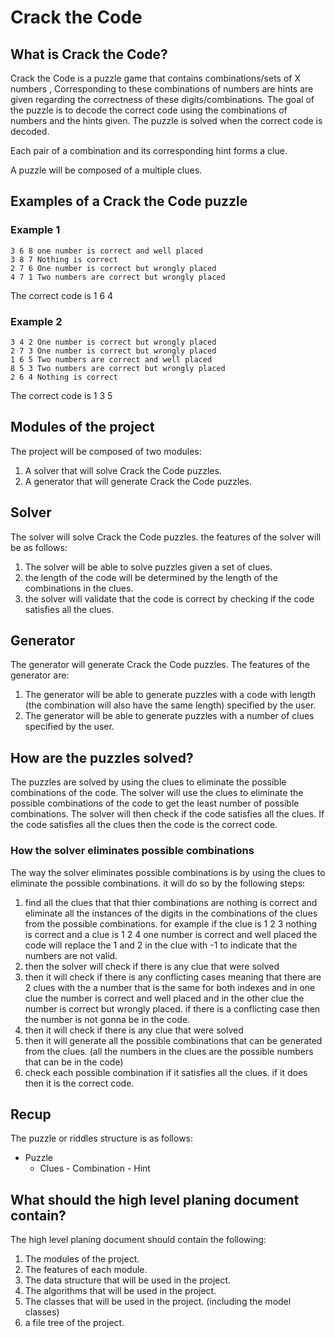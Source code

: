 <!-- this file will be used to create a high level planing document for a project using ChatGPT. 
The project will be able to generate Crack the Code puzzles. 
The project will also be have a Solver that can solve Crack the Code puzzles.
-->

# Crack the Code

## What is Crack the Code?

Crack the Code is a puzzle game that contains combinations/sets of X numbers , Corresponding to these combinations of numbers are hints are given regarding the correctness of these digits/combinations. The goal of the puzzle is to decode the correct code using the combinations of numbers and the hints given. The puzzle is solved when the correct code is decoded.

Each pair of a combination and its corresponding hint forms a clue.

A puzzle will be composed of a multiple clues.

## Examples of a Crack the Code puzzle

### Example 1

```
3 6 8 one number is correct and well placed 
3 8 7 Nothing is correct
2 7 6 One number is correct but wrongly placed
4 7 1 Two numbers are correct but wrongly placed
```

The correct code is 1 6 4

### Example 2

```
3 4 2 One number is correct but wrongly placed
2 7 3 One number is correct but wrongly placed
1 6 5 Two numbers are correct and well placed
8 5 3 Two numbers are correct but wrongly placed
2 6 4 Nothing is correct
```

The correct code is 1 3 5


## Modules of the project

The project will be composed of two modules:

1. A solver that will solve Crack the Code puzzles.
2. A generator that will generate Crack the Code puzzles.

## Solver

The solver will solve Crack the Code puzzles.
the features of the solver will be as follows:

1. The solver will be able to solve puzzles given a set of clues.
2. the length of the code will be determined by the length of the combinations in the clues.
3. the solver will validate that the code is correct by checking if the code satisfies all the clues.

## Generator

The generator will generate Crack the Code puzzles.
The features of the generator are:

1. The generator will be able to generate puzzles with a code with length (the combination will also have the same length) specified by the user.
2. The generator will be able to generate puzzles with a number of clues specified by the user.

## How are the puzzles solved?

The puzzles are solved by using the clues to eliminate the possible combinations of the code. The solver will use the clues to eliminate the possible combinations of the code to get the least number of possible combinations. The solver will then check if the code satisfies all the clues. If the code satisfies all the clues then the code is the correct code.

### How the solver eliminates possible combinations

The way the solver eliminates possible combinations is by using the clues to eliminate the possible combinations. it will do so by the following steps:

1. find all the clues that that thier combinations are nothing is correct and eliminate all the instances of the digits in the combinations of the clues from the possible combinations.
for example if the clue is 1 2 3 nothing is correct and a clue is 1 2 4 one number is correct and well placed the code will replace the 1 and 2 in the clue with -1 to indicate that the numbers are not valid.
2. then the solver will check if there is any clue that were solved
3. then it will check if there is any conflicting cases meaning that there are 2 clues with the a number that is the same for both indexes and in one clue the number is correct and well placed and in the other clue the number is correct but wrongly placed. if there is a conflicting case then the number is not gonna be in the code.
4. then it will check if there is any clue that were solved
5. then it will generate all the possible combinations that can be generated from the clues. (all the numbers in the clues are the possible numbers that can be in the code)
6. check each possible combination if it satisfies all the clues. if it does then it is the correct code.

## Recup

The puzzle or riddles structure is as follows:

- Puzzle
  - Clues
        - Combination
        - Hint

## What should the high level planing document contain?

The high level planing document should contain the following:

1. The modules of the project.
2. The features of each module.
3. The data structure that will be used in the project.
4. The algorithms that will be used in the project.
5. The classes that will be used in the project. (including the model classes)
6. a file tree of the project.
